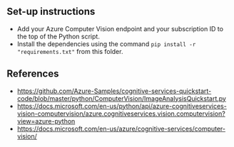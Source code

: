 ## Set-up instructions

* Add your Azure Computer Vision endpoint and your subscription ID to the top of the Python script.
* Install the dependencies using the command `pip install -r "requirements.txt"` from this folder.

## References
* https://github.com/Azure-Samples/cognitive-services-quickstart-code/blob/master/python/ComputerVision/ImageAnalysisQuickstart.py
* https://docs.microsoft.com/en-us/python/api/azure-cognitiveservices-vision-computervision/azure.cognitiveservices.vision.computervision?view=azure-python
* https://docs.microsoft.com/en-us/azure/cognitive-services/computer-vision/
